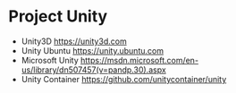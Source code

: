 # Project Unity
- Unity3D https://unity3d.com
- Unity Ubuntu https://unity.ubuntu.com
- Microsoft Unity https://msdn.microsoft.com/en-us/library/dn507457(v=pandp.30).aspx
- Unity Container https://github.com/unitycontainer/unity
